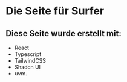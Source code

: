 # Die Seite für Surfer

## Diese Seite wurde erstellt mit:

- React
- Typescript
- TailwindCSS
- Shadcn UI
- uvm.
